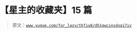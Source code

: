 # 【星主的收藏夹】15 篇

> 原文：[`www.yuque.com/for_lazy/thfiu8/dh1gwcinsdxqi7iv`](https://www.yuque.com/for_lazy/thfiu8/dh1gwcinsdxqi7iv)



